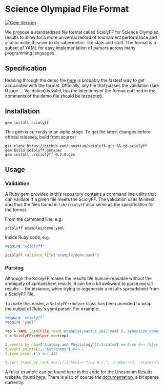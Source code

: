 # Science Olympiad File Format

[![Gem Version](https://badge.fury.io/rb/sciolyff.svg)](https://badge.fury.io/rb/sciolyff)

We propose a standardized file format called SciolyFF for Science Olympiad
results to allow for a more universal record of tournament performance and also
to make it easier to do sabermetric-like stats and stuff. The format is a subset
of YAML for easy implementation of parsers across many programming languages.

## Specification

Reading through the demo file [here](examples/demo.yaml) is probably the fastest
way to get acquainted with the format. Officially, any file that passes the
validation (see Usage -- Validation) is valid, but the intentions of the format
outlined in the comments of the demo file should be respected.

## Installation

```
gem install sciolyff
```

This gem is currently in an alpha stage. To get the latest changes before
official releases, build from source:

```
git clone https://github.com/unosmium/sciolyff.git && cd sciolyff
gem build sciolyff.gemspec
gem install ./sciolyff-0.2.0.gem
```

## Usage

### Validation

A Ruby gem provided in this repository contains a command line utility that can
validate if a given file meets the SciolyFF. The validation uses Minitest, and
thus the files found in `lib/sciolyff` also serve as the specification for the
format.

From the command line, e.g.

```
sciolyff examples/demo.yaml
```

Inside Ruby code, e.g.

```ruby
require 'sciolyff'

SciolyFF.validate_file('example/demo.yaml')
```

### Parsing

Although the SciolyFF makes the results file human-readable without the
ambiguity of spreadsheet results, it can be a bit awkward to parse overall
results -- for instance, when trying to regenerate a results spreadsheet from a
SciolyFF file.

To make this easier, a `SciolyFF::Helper` class has been provided to wrap the
output of Ruby's yaml parser. For example:

```ruby
require 'sciolyff'
require 'yaml'

rep = YAML.load(File.read('examples/nats_c_2017.yaml'), symbolize_names: true)
t = SciolyFF::Helper.new(rep)

t.events_by_name['Anatomy and Physiology'][:trialed] == true #=> false
t.event_points(1, 'Astronomy') #=> 5
t.team_points(1) #=> 448

t.sort_teams_by_rank #=> [{:school=>"Troy H.S.", :number=>3, :state=>"CA"}, ... ]
```

A fuller example can be found here in the code for the Unosmium Results website,
found
[here](https://github.com/unosmium/unosmium.github.io/blob/master/source/results/template.html.erb).
There is also of course the
[documentation](https://www.rubydoc.info/gems/sciolyff/0.2.0), a bit sparse
currently.
